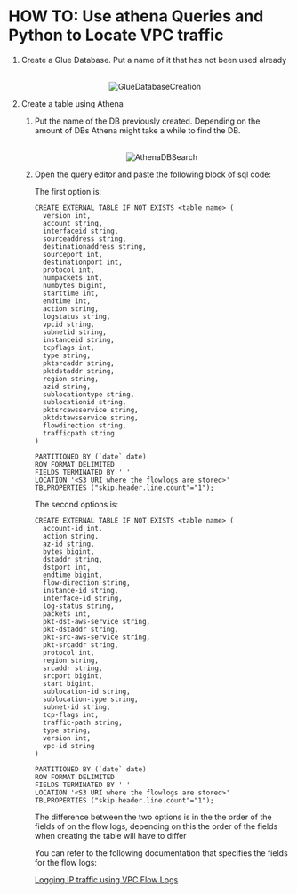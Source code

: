 <h1>HOW TO: Use athena Queries and Python to Locate VPC traffic</h1>  

<ol>
<li>Create a Glue Database. Put a name of it that has not been used already</li>
<br/>
<div align="center" dir="auto">

![GlueDatabaseCreation](https://github.com/lucabocha/CloudComputing/assets/44237986/0093c97f-34e3-4873-85c3-e9fb4514c3aa)

</div>

<li>Create a table using Athena</li>
  <ol>
    <li>Put the name of the DB previously created. Depending on the amount of DBs Athena might take a while to find the DB.</li>
    <br/>

<div align="center" dir="auto">
  
![AthenaDBSearch](https://github.com/lucabocha/CloudComputing/assets/44237986/6f04e5a0-39c6-4792-8164-d1ac95eb3383)

</div>
  <li>Open the query editor and paste the following block of sql code:</li>
  <p>
    The first option is: 
    
    CREATE EXTERNAL TABLE IF NOT EXISTS <table name> ( 
      version int,
      account string,
      interfaceid string,
      sourceaddress string,
      destinationaddress string,
      sourceport int,
      destinationport int,
      protocol int,
      numpackets int,
      numbytes bigint,
      starttime int,
      endtime int,
      action string,
      logstatus string,
      vpcid string,
      subnetid string,
      instanceid string,
      tcpflags int,
      type string,
      pktsrcaddr string,
      pktdstaddr string,
      region string,
      azid string,
      sublocationtype string,
      sublocationid string,
      pktsrcawsservice string,
      pktdstawsservice string,
      flowdirection string,
      trafficpath string
    ) 

    PARTITIONED BY (`date` date) 
    ROW FORMAT DELIMITED 
    FIELDS TERMINATED BY ' ' 
    LOCATION '<S3 URI where the flowlogs are stored>' 
    TBLPROPERTIES ("skip.header.line.count"="1"); 
  </p>

  <p>
    The second options is: 
    
    CREATE EXTERNAL TABLE IF NOT EXISTS <table name> ( 
      account-id int,
      action string,
      az-id string,
      bytes bigint,
      dstaddr string,
      dstport int,
      endtime bigint,
      flow-direction string,
      instance-id string,
      interface-id string,
      log-status string,
      packets int,
      pkt-dst-aws-service string,
      pkt-dstaddr string,
      pkt-src-aws-service string,  
      pkt-srcaddr string,
      protocol int, 
      region string, 
      srcaddr string, 
      srcport bigint, 
      start bigint, 
      sublocation-id string, 
      sublocation-type string, 
      subnet-id string, 
      tcp-flags int, 
      traffic-path string, 
      type string,
      version int,
      vpc-id string
    ) 

    PARTITIONED BY (`date` date) 
    ROW FORMAT DELIMITED 
    FIELDS TERMINATED BY ' ' 
    LOCATION '<S3 URI where the flowlogs are stored>' 
    TBLPROPERTIES ("skip.header.line.count"="1"); 
    
  </p>

  <p>The difference between the two options is in the the order of the fields of on the flow logs, depending on this the order of the fields when creating the table will have to differ</p>
  <p>You can refer to the following documentation that specifies the fields for the flow logs:</p>

[Logging IP traffic using VPC Flow Logs](https://docs.aws.amazon.com/vpc/latest/userguide/flow-logs.html)

  </ol>

<br/>


</ol>


